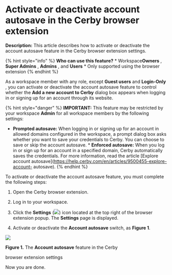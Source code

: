 # Activate or deactivate account autosave in the Cerby browser extension

**Description:** This article describes how to activate or deactivate the account autosave feature in the Cerby browser extension settings.

{% hint style="info" %} **Who can use this feature?** * Workspace**Owners** ,
**Super Admins** , **Admins** , and **Users** * Only supported using the
browser extension {% endhint %}

As a workspace member with any role, except **Guest users** and **Login-Only**
, you can activate or deactivate the account autosave feature to control
whether the **Add a new account to Cerby** dialog box appears when logging in
or signing up for an account through its website.

{% hint style="danger" %} **IMPORTANT:** This feature may be restricted by
your workspace **Admin** for all workspace members by the following settings:
* **Prompted autosave:** When logging in or signing up for an account in
allowed domains configured in the workspace, a prompt dialog box asks whether
you want to save your credentials to Cerby. You can choose to save or skip the
account autosave. * **Enforced autosave:** When you log in or sign up for an
account in a specified domain, Cerby automatically saves the credentials. For
more information, read the article [Explore account
autosave](https://help.cerby.com/en/articles/9500455-explore-account-
autosave). {% endhint %}

To activate or deactivate the account autosave feature, you must complete the
following steps:

  1. Open the Cerby browser extension.

  2. Log in to your workspace.

  3. Click the **Settings** (![](gitbook/imagesAD_4nXfIbsS6Jxbr4Z3QGymfRLIbOmc3Ckgz71auebm2Lxcdtr6izX1dzEgeDncTsBhN8Krzju1E9B93BWBAdofw8O5nMK3MiwRayTN1oVS1mNPWBPHZIqn2vDt2kqbbLLNGzfbmoVPFzc6wYQ10tPtpJL16yIXZ)) icon located at the top right of the browser extension popup. The **Settings** page is displayed.

  4. Activate or deactivate the **Account autosave** switch, as **Figure 1**.

![](gitbook/imagesimage7.png)

**Figure 1.** The **Account autosave** feature in the Cerby

browser extension settings

Now you are done.


